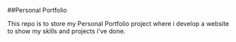 ##Personal Portfolio

This repo is to store my Personal Portfolio project where i develop a website to show my skills and projects i've done.